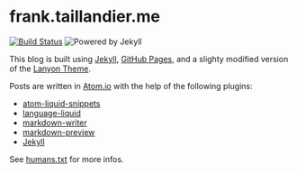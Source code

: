 # frank.taillandier.me

[![Build Status](https://travis-ci.org/DirtyF/frank.taillandier.me.svg?branch=gh-pages)](https://travis-ci.org/DirtyF/frank.taillandier.me) ![Powered by Jekyll](https://img.shields.io/badge/powered%20by-jekyll-green.svg)

This blog is built using [Jekyll](https://github.com/jekyll/jekyll), [GitHub Pages](https://help.github.com/articles/using-jekyll-as-a-static-site-generator-with-github-pages/), and a slighty modified version of the [Lanyon Theme](https://github.com/poole/lanyon).

Posts are written in [Atom.io](https://atom.io/) with the help of the following plugins:

* [atom-liquid-snippets](https://atom.io/packages/atom-liquid-snippets)
* [language-liquid](https://atom.io/packages/language-liquid)
* [markdown-writer](https://atom.io/packages/markdown-writer)
* [markdown-preview](https://atom.io/packages/markdown-preview)
* [Jekyll](https://github.com/arcath/jekyll-atom)

See [humans.txt](http://frank.taillandier.me/humans.txt) for more infos.
